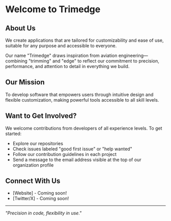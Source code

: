 # Welcome to Trimedge

## About Us
We create applications that are tailored for customizability and ease of use, suitable for any purpose and accessible to everyone. 

Our name "Trimedge" draws inspiration from aviation engineering—combining "trimming" and "edge" to reflect our commitment to precision, performance, and attention to detail in everything we build.

## Our Mission
To develop software that empowers users through intuitive design and flexible customization, making powerful tools accessible to all skill levels.

## Want to Get Involved?
We welcome contributions from developers of all experience levels. To get started:

- Explore our repositories
- Check issues labeled "good first issue" or "help wanted"
- Follow our contribution guidelines in each project
- Send a message to the email address visible at the top of our organization profile

## Connect With Us
- [Website] - Coming soon!
- [Twitter/X] - Coming soon!

---

*"Precision in code, flexibility in use."*

